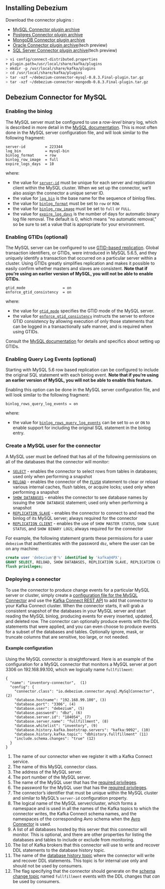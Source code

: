 ## Installing Debezium

Download the  connector plugins :

- [MySQL Connector plugin archive](https://repo1.maven.org/maven2/io/debezium/debezium-connector-mysql/0.8.3.Final/debezium-connector-mysql-0.8.3.Final-plugin.tar.gz)
- [Postgres Connector plugin archive](https://repo1.maven.org/maven2/io/debezium/debezium-connector-postgres/0.8.3.Final/debezium-connector-postgres-0.8.3.Final-plugin.tar.gz)
- [MongoDB Connector plugin archive](https://repo1.maven.org/maven2/io/debezium/debezium-connector-mongodb/0.8.3.Final/debezium-connector-mongodb-0.8.3.Final-plugin.tar.gz)
- [Oracle Connector plugin archive](https://repo1.maven.org/maven2/io/debezium/debezium-connector-oracle/0.9.0.Beta1/debezium-connector-oracle-0.9.0.Beta1-plugin.tar.gz)(tech preview)
- [SQL Server Connector plugin archive](https://repo1.maven.org/maven2/io/debezium/debezium-connector-sqlserver/0.9.0.Beta1/debezium-connector-sqlserver-0.9.0.Beta1-plugin.tar.gz)(tech preview)

```bash
> vi config/connect-distributed.properties
+ plugin.path=/usr/local/share/kafka/plugins
> mkdir -p /usr/local/share/kafka/plugins
> cd /usr/local/share/kafka/plugins
> tar -xzf ~/debezium-connector-mysql-0.8.3.Final-plugin.tar.gz
> tar -xzf ~/debezium-connector-mongodb-0.8.3.Final-plugin.tar.gz
```

## Debezium Connector for MySQL

### Enabling the binlog

The MySQL server must be configured to use a *row-level* binary log, which is described in more detail in the [MySQL documentation](http://dev.mysql.com/doc/refman/5.7/en/replication-options.html). This is most often done in the MySQL server configuration file, and will look similar to the following fragment:

```
server-id         = 223344
log_bin           = mysql-bin
binlog_format     = row
binlog_row_image  = full
expire_logs_days  = 10
```

where:

- the value for [`server-id`](http://dev.mysql.com/doc/refman/5.7/en/server-system-variables.html#sysvar_server_id) must be unique for each server and replication client within the MySQL cluster. When we set up the connector, we’ll also assign the connector a unique server ID.
- the value for [`log_bin`](http://dev.mysql.com/doc/refman/5.7/en/replication-options-binary-log.html#sysvar_log_bin) is the base name for the sequence of binlog files.
- the value for [`binlog_format`](http://dev.mysql.com/doc/refman/5.7/en/replication-options-binary-log.html#sysvar_binlog_format) must be set to `row` or `ROW`.
- the value for [`binlog_row_image`](https://dev.mysql.com/doc/refman/5.7/en/replication-options-binary-log.html#sysvar_binlog_row_image) must be set to `full` or `FULL`.
- the value for [`expire_log_days`](http://dev.mysql.com/doc/refman/5.7/en/server-system-variables.html#sysvar_expire_logs_days) is the number of days for automatic binary log file removal. The default is 0, which means "no automatic removal," so be sure to set a value that is appropriate for your environment.

### Enabling GTIDs (optional)

The MySQL server can be configured to use [GTID-based replication](https://dev.mysql.com/doc/refman/5.6/en/replication-gtids.html). Global transaction identifiers, or GTIDs, were introduced in MySQL 5.6.5, and they uniquely identify a transaction that occurred on a particular server within a cluster. Using GTIDs greatly simplifies replication and makes it possible to easily confirm whether masters and slaves are consistent. **Note that if you’re using an earlier version of MySQL, you will not be able to enable GTIDs.**

```
gtid_mode                 = on
enforce_gtid_consistency  = on
```

where:

- the value for [`gtid_mode`](https://dev.mysql.com/doc/refman/5.6/en/replication-options-gtids.html#option_mysqld_gtid-mode) specifies the GTID mode of the MySQL server.
- the value for [`enforce_gtid_consistency`](https://dev.mysql.com/doc/refman/5.6/en/replication-options-gtids.html) instructs the server to enforce GTID consistency by allowing execution of only those statements that can be logged in a transactionally safe manner, and is required when using GTIDs.

Consult the [MySQL documentation](https://dev.mysql.com/doc/refman/5.6/en/replication-options-gtids.html#option_mysqld_gtid-mode) for details and specifics about setting up GTIDs.

### Enabling Query Log Events (optional)

Starting with MySQL 5.6 row based replication can be configured to include the original SQL statement with each binlog event. **Note that if you’re using an earlier version of MySQL, you will not be able to enable this feature.**

Enabling this option can be done in the MySQL server configuration file, and will look similar to the following fragment:

```
binlog_rows_query_log_events = on
```

where:

- the value for [`binlog_rows_query_log_events`](https://dev.mysql.com/doc/refman/5.7/en/replication-options-binary-log.html#sysvar_binlog_rows_query_log_events) can be set to `on` or `ON` to enable support for including the original SQL statement in the binlog entry.

###  Create a MySQL user for the connector

A MySQL user must be defined that has all of the following permissions on all of the databases that the connector will monitor:

- [`SELECT`](http://dev.mysql.com/doc/refman/5.7/en/privileges-provided.html#priv_select) - enables the connector to select rows from tables in databases; used only when performing a snapshot
- [`RELOAD`](http://dev.mysql.com/doc/refman/5.7/en/privileges-provided.html#priv_reload) - enables the connector of the [`FLUSH`](http://dev.mysql.com/doc/refman/5.7/en/flush.html) statement to clear or reload various internal caches, flush tables, or acquire locks; used only when performing a snapshot
- [`SHOW DATABASES`](http://dev.mysql.com/doc/refman/5.7/en/privileges-provided.html#priv_show-databases) - enables the connector to see database names by issuing the `SHOW DATABASE` statement; used only when performing a snapshot
- [`REPLICATION SLAVE`](http://dev.mysql.com/doc/refman/5.7/en/privileges-provided.html#priv_replication-slave) - enables the connector to connect to and read the binlog of its MySQL server; always required for the connector
- [`REPLICATION CLIENT`](http://dev.mysql.com/doc/refman/5.7/en/privileges-provided.html#priv_replication-client) - enables the use of `SHOW MASTER STATUS`, `SHOW SLAVE STATUS`, and `SHOW BINARY LOGS`; always required for the connector

For example, the following statement grants these permissions for a user `debezium` that authenticates with the password `dbz`, where the user can be on any machine:

```sql
create user 'debezium'@'%' identified by 'kafka@4PX';
GRANT SELECT, RELOAD, SHOW DATABASES, REPLICATION SLAVE, REPLICATION CLIENT ON *.* TO 'debezium' IDENTIFIED BY 'kafka@4PX';
flush privileges;
```

### Deploying a connector

To use the connector to produce change events for a particular MySQL server or cluster, simply create a [configuration file for the MySQL Connector](https://debezium.io/docs/connectors/mysql/#configuration) and use the [Kafka Connect REST API](http://docs.confluent.io/3.0.0/connect/userguide.html#rest-interface) to add that connector to your Kafka Connect cluster. When the connector starts, it will grab a consistent snapshot of the databases in your MySQL server and start reading the MySQL binlog, producing events for every inserted, updated, and deleted row. The connector can optionally produce events with the DDL statements that were applied, and you can even choose to produce events for a subset of the databases and tables. Optionally ignore, mask, or truncate columns that are sensitive, too large, or not needed.

#### Example configuration

Using the MySQL connector is straightforward. Here is an example of the configuration for a MySQL connector that monitors a MySQL server at port 3306 on 192.168.99.100, which we logically name `fullfillment`:

```
{
  "name": "inventory-connector",  (1)
  "config": {
    "connector.class": "io.debezium.connector.mysql.MySqlConnector", (2)
    "database.hostname": "192.168.99.100", (3)
    "database.port": "3306", (4)
    "database.user": "debezium", (5)
    "database.password": "dbz", (6)
    "database.server.id": "184054", (7)
    "database.server.name": "fullfillment", (8)
    "database.whitelist": "inventory", (9)
    "database.history.kafka.bootstrap.servers": "kafka:9092", (10)
    "database.history.kafka.topic": "dbhistory.fullfillment" (11)
    "include.schema.changes": "true" (12)
  }
}
```

1. The name of our connector when we register it with a Kafka Connect service.
2. The name of this MySQL connector class.
3. The address of the MySQL server.
4. The port number of the MySQL server.
5. The name of the MySQL user that has the [required privileges](https://debezium.io/docs/connectors/mysql/#mysql-user).
6. The password for the MySQL user that has the [required privileges](https://debezium.io/docs/connectors/mysql/#mysql-user).
7. The connector’s identifier that must be unique within the MySQL cluster and similar to MySQL’s `server-id` configuration property.
8. The logical name of the MySQL server/cluster, which forms a namespace and is used in all the names of the Kafka topics to which the connector writes, the Kafka Connect schema names, and the namespaces of the corresponding Avro schema when the [Avro Connector](https://debezium.io/docs/connectors/mysql/#avro-converter) is used.
9. A list of all databases hosted by this server that this connector will monitor. This is optional, and there are other properties for listing the databases and tables to include or exclude from monitoring.
10. The list of Kafka brokers that this connector will use to write and recover DDL statements to the database history topic.
11. The name of the [database history topic](https://debezium.io/docs/connectors/mysql/#database-schema-history) where the connector will write and recover DDL statements. This topic is for internal use only and should not be used by consumers.
12. The flag specifying that the connector should generate on the [schema change topic](https://debezium.io/docs/connectors/mysql/#schema-change-topic) named `fullfillment` events with the DDL changes that *can* be used by consumers.

